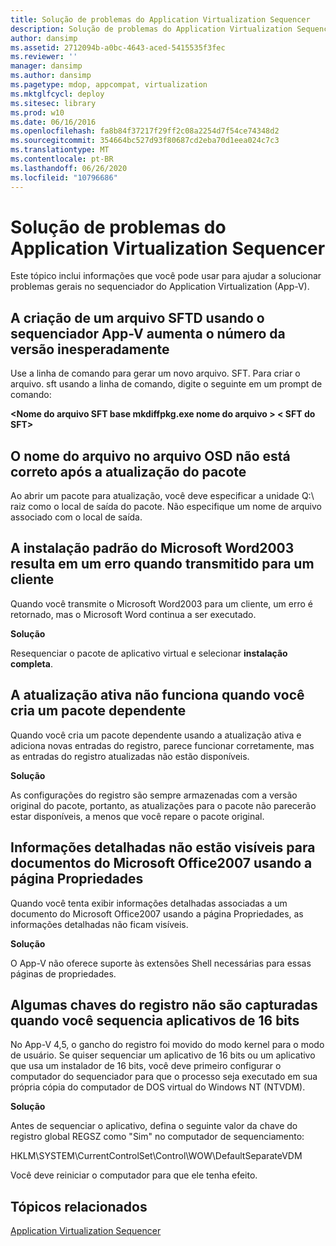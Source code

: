 ```yaml
---
title: Solução de problemas do Application Virtualization Sequencer
description: Solução de problemas do Application Virtualization Sequencer
author: dansimp
ms.assetid: 2712094b-a0bc-4643-aced-5415535f3fec
ms.reviewer: ''
manager: dansimp
ms.author: dansimp
ms.pagetype: mdop, appcompat, virtualization
ms.mktglfcycl: deploy
ms.sitesec: library
ms.prod: w10
ms.date: 06/16/2016
ms.openlocfilehash: fa8b84f37217f29ff2c08a2254d7f54ce74348d2
ms.sourcegitcommit: 354664bc527d93f80687cd2eba70d1eea024c7c3
ms.translationtype: MT
ms.contentlocale: pt-BR
ms.lasthandoff: 06/26/2020
ms.locfileid: "10796686"
---
```

# Solução de problemas do Application Virtualization Sequencer


Este tópico inclui informações que você pode usar para ajudar a solucionar problemas gerais no sequenciador do Application Virtualization (App-V).

## A criação de um arquivo SFTD usando o sequenciador App-V aumenta o número da versão inesperadamente


Use a linha de comando para gerar um novo arquivo. SFT. Para criar o arquivo. sft usando a linha de comando, digite o seguinte em um prompt de comando:

**&lt;Nome do arquivo SFT base mkdiffpkg.exe nome do arquivo &gt; &lt; SFT do SFT&gt;**

## <a href="" id="file-name-in-osd-file-is-not-correct-after-package-upgrade-"></a>O nome do arquivo no arquivo OSD não está correto após a atualização do pacote


Ao abrir um pacote para atualização, você deve especificar a unidade Q:\\ raiz como o local de saída do pacote. Não especifique um nome de arquivo associado com o local de saída.

## A instalação padrão do Microsoft Word2003 resulta em um erro quando transmitido para um cliente


Quando você transmite o Microsoft Word2003 para um cliente, um erro é retornado, mas o Microsoft Word continua a ser executado.

**Solução**

Resequenciar o pacote de aplicativo virtual e selecionar **instalação completa**.

## A atualização ativa não funciona quando você cria um pacote dependente


Quando você cria um pacote dependente usando a atualização ativa e adiciona novas entradas do registro, parece funcionar corretamente, mas as entradas do registro atualizadas não estão disponíveis.

**Solução**

As configurações do registro são sempre armazenadas com a versão original do pacote, portanto, as atualizações para o pacote não parecerão estar disponíveis, a menos que você repare o pacote original.

## Informações detalhadas não estão visíveis para documentos do Microsoft Office2007 usando a página Propriedades


Quando você tenta exibir informações detalhadas associadas a um documento do Microsoft Office2007 usando a página Propriedades, as informações detalhadas não ficam visíveis.

**Solução**

O App-V não oferece suporte às extensões Shell necessárias para essas páginas de propriedades.

## Algumas chaves do registro não são capturadas quando você sequencia aplicativos de 16 bits


No App-V 4,5, o gancho do registro foi movido do modo kernel para o modo de usuário. Se quiser sequenciar um aplicativo de 16 bits ou um aplicativo que usa um instalador de 16 bits, você deve primeiro configurar o computador do sequenciador para que o processo seja executado em sua própria cópia do computador de DOS virtual do Windows NT (NTVDM).

**Solução**

Antes de sequenciar o aplicativo, defina o seguinte valor da chave do registro global REGSZ como "Sim" no computador de sequenciamento:

HKLM\\SYSTEM\\CurrentControlSet\\Control\\WOW\\DefaultSeparateVDM

Você deve reiniciar o computador para que ele tenha efeito.

## Tópicos relacionados


[Application Virtualization Sequencer](application-virtualization-sequencer.md)

 

 





